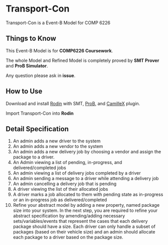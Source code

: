 # Transport-Con
Transport-Con is a Event-B Model for COMP 6226

## Things to Know
This Event-B Model is for **COMP6226 Coursework**.

The whole Model and Refined Model is completely proved by **SMT Prover** and **ProB Simulator**.

Any question please ask in **issue**.

## How to Use
Download and install [Rodin](http://www.event-b.org/install.html) with SMT, [ProB](https://wiki.event-b.org/index.php/ProB), and [CamilleX](https://wiki.event-b.org/index.php/CamilleX) plugin.

Import Transport-Con into **Rodin**

## Detail Specification
1. An admin adds a new driver to the system
2. An admin adds a new vendor to the system
3. An admin adds a new delivery job by choosing a vendor and assign the package to a driver.
4. An Admin viewing a list of pending, in-progress, and delivered/completed jobs
5. An admin viewing a list of delivery jobs completed by a driver
6. An admin sending a message to a driver while attending a delivery job
7. An admin cancelling a delivery job that is pending
8. A driver viewing the list of their allocated jobs
9. A driver marks a job allocated to them with pending state as in-progress or an in-progress
job as delivered/completed
10. Refine your abstract model by adding a new property, named package size into your 
system. In the next step, you are required to refine your abstract specification by 
amending/adding necessary sets/variables/events that represent the cases that each delivery 
package should have a size. Each driver can only handle a subset of packages (based on 
their vehicle size) and an admin should allocate each package to a driver based on the 
package size.

